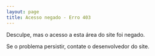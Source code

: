 ```yaml
---
layout: page
title: Acesso negado - Erro 403
---
```


Desculpe, mas o acesso a esta área do site foi negado.

Se o problema persistir, contate o desenvolvedor do site.